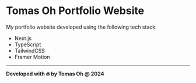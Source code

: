 # Tomas Oh Portfolio Website

My portfolio website developed using the following tech stack:

- Next.js
- TypeScript
- TailwindCSS
- Framer Motion

---

**Developed with 🔥 by Tomas Oh @ 2024**
